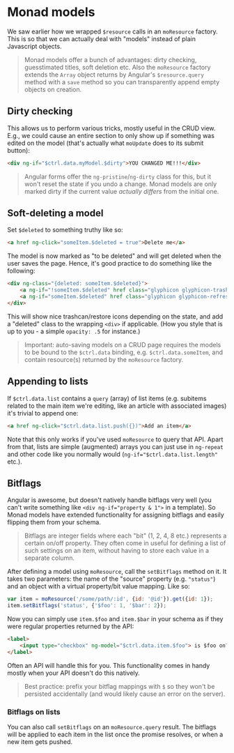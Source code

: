 # Monad models
We saw earlier how we wrapped `$resource` calls in an `moResource` factory. This
is so that we can actually deal with "models" instead of plain Javascript
objects.

> Monad models offer a bunch of advantages: dirty checking, guesstimated titles,
> soft deletion etc. Also the `moResource` factory extends the `Array` object
> returns by Angular's `$resource.query` method with a `save` method so you can
> transparently append empty objects on creation.

## Dirty checking
This allows us to perform various tricks, mostly useful in the CRUD view. E.g.,
we could cause an entire section to only show up if something was edited on the
model (that's actually what `moUpdate` does to its submit button):

```html
<div ng-if="$ctrl.data.myModel.$dirty">YOU CHANGED ME!!!</div>
```

> Angular forms offer the `ng-pristine`/`ng-dirty` class for this, but it won't
> reset the state if you undo a change. Monad models are only marked dirty if
> the current value _actually differs_ from the initial one.

## Soft-deleting a model
Set `$deleted` to something truthy like so:

```html
<a href ng-click="someItem.$deleted = true">Delete me</a>
```

The model is now marked as "to be deleted" and will get deleted when the user
saves the page. Hence, it's good practice to do something like the following:

```html
<div ng-class="{deleted: someItem.$deleted}">
    <a ng-if="!someItem.$deleted" href class="glyphicon glyphicon-trash pull-right" ng-click="someItem.$deleted = true"></a>
    <a ng-if="someItem.$deleted" href class="glyphicon glyphicon-refresh pull-right" ng-click="someItem.$deleted = false"></a>
</div>
```

This will show nice trashcan/restore icons depending on the state, and add a
"deleted" class to the wrapping `<div>` if applicable. (How you style that is up
to you - a simple `opacity: .5` for instance.)

> Important: auto-saving models on a CRUD page requires the models to be bound
> to the `$ctrl.data` binding, e.g. `$ctrl.data.someItem`, and contain
> resource(s) returned by the `moResource` factory.

## Appending to lists
If `$ctrl.data.list` contains a `query` (array) of list items (e.g. subitems
related to the main item we're editing, like an article with associated images)
it's trivial to append one:

```html
<a href ng-click="$ctrl.data.list.push({})">Add an item</a>
```

Note that this only works if you've used `moResource` to query that API. Apart
from that, lists are simple (augmented) arrays you can just use in `ng-repeat`
and other code like you normally would (`ng-if="$ctrl.data.list.length"` etc.).

## Bitflags
Angular is awesome, but doesn't natively handle bitflags very well (you can't
write something like `<div ng-if="property & 1">` in a template). So Monad
models have extended functionality for assigning bitflags and easily flipping
them from your schema.

> Bitflags are integer fields where each "bit" (1, 2, 4, 8 etc.) represents a
> certain on/off property. They often come in useful for defining a list of such
> settings on an item, without having to store each value in a separate column.

After defining a model using `moResource`, call the `setBitflags` method on it.
It takes two parameters: the name of the "source" property (e.g. `"status"`) and
an object with a virtual property/bit value mapping. Like so:

```javascript
var item = moResource('/some/path/:id', {id: '@id'}).get({id: 1});
item.setBitflags('status', {'$foo': 1, '$bar': 2});
```

Now you can simply use `item.$foo` and `item.$bar` in your schema as if they
were regular properties returned by the API:

```html
<label>
    <input type="checkbox" ng-model="$ctrl.data.item.$foo"> is $foo on?
</label>
```

Often an API will handle this for you. This functionality comes in handy
mostly when your API doesn't do this natively.

> Best practice: prefix your bitflag mappings with `$` so they won't be
> persisted accidentally (and would likely cause an error on the server).

### Bitflags on lists
You can also call `setBitflags` on an `moResource.query` result. The bitflags
will be applied to each item in the list once the promise resolves, or when a
new item gets pushed.

